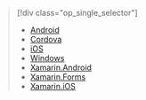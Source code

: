 > [!div class="op_single_selector"]
>- [Android](../articles/app-service-mobile/app-service-mobile-android-get-started-users.md)
>- [Cordova](../articles/app-service-mobile/app-service-mobile-cordova-get-started-users.md)
>- [iOS](../articles/app-service-mobile/app-service-mobile-ios-get-started-users.md)
>- [Windows](../articles/app-service-mobile/app-service-mobile-windows-store-dotnet-get-started-users.md)
>- [Xamarin.Android](../articles/app-service-mobile/app-service-mobile-xamarin-android-get-started-users.md)
>- [Xamarin.Forms](../articles/app-service-mobile/app-service-mobile-xamarin-forms-get-started-users.md)
>- [Xamarin.iOS](../articles/app-service-mobile/app-service-mobile-xamarin-ios-get-started-users.md)

<!---HONumber=Mooncake_0919_2016-->